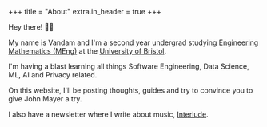 +++
title = "About"
extra.in_header = true
+++

Hey there! 👋🏻

My name is Vandam and I'm a second year undergrad studying [Engineering Mathematics (MEng)](https://www.bristol.ac.uk/study/undergraduate/2023/engineering-maths/meng-eng-maths) at the [University of Bristol](https://www.bristol.ac.uk).

I'm having a blast learning all things Software Engineering, Data Science, ML, AI and Privacy related.

On this website, I'll be posting thoughts, guides and try to convince you to give John Mayer a try. 

I also have a newsletter where I write about music, [Interlude](https://intl.substack.com).